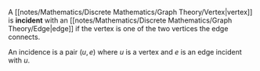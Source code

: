 A [[notes/Mathematics/Discrete Mathematics/Graph Theory/Vertex|vertex]] is **incident** with an [[notes/Mathematics/Discrete Mathematics/Graph Theory/Edge|edge]] if the vertex is one of the two vertices the edge connects. 

An incidence is a pair $(u, e)$ where $u$ is a vertex and $e$ is an edge incident with $u$.